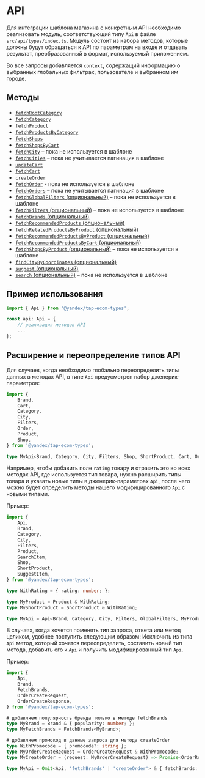 # API

Для интеграции шаблона магазина с конкретным API необходимо реализовать модуль, соответствующий
типу `Api` в файле `src/api/types/index.ts`.
Модуль состоит из набора методов, которые должны будут обращаться к API по параметрам
на входе и отдавать результат, преобразованный в формат, используемый приложением.

Во все запросы добавляется `context`, содержащий информацию о выбранных глобальных фильтрах,
пользователе и выбранном им городе.

## Методы

* [`fetchRootCategory`](./category.md#fetchRootCategory)
* [`fetchCategory`](./category.md#fetchCategory)
* [`fetchProduct`](./product.md#fetchProduct)
* [`fetchProductsByCategory`](./product.md#fetchProductsByCategory)
* [`fetchShops`](./shop.md#fetchShops)
* [`fetchShopsByCart`](./shop.md#fetchShopsByCart)
* [`fetchCity`](./city.md#fetchCity) – пока не используется в шаблоне
* [`fetchCities`](./city.md#fetchCities) – пока не учитывается пагинация в шаблоне
* [`updateCart`](./cart.md#updateCart)
* [`fetchCart`](./cart.md#fetchCart)
* [`createOrder`](./order.md#createOrder)
* [`fetchOrder`](./order.md#fetchOrder) - пока не используется в шаблоне
* [`fetchOrders`](./order.md#fetchOrders) – пока не учитывается пагинация в шаблоне
* [`fetchGlobalFilters` (опциональный)](./filter.md#fetchGlobalFilters) – пока не используется в шаблоне
* [`fetchFilters` (опциональный)](./filter.md#fetchFilters) – пока не используется в шаблоне
* [`fetchBrands` (опциональный)](./brand.md#fetchBrands)
* [`fetchRecommendedProducts` (опциональный)](./product.md#fetchRecommendedProducts)
* [`fetchRelatedProductsByProduct` (опциональный)](./product.md#fetchRelatedProductsByProduct)
* [`fetchRecommendedProductsByProduct` (опциональный)](./product.md#fetchRecommendedProductsByProduct)
* [`fetchRecommendedProductsByCart` (опциональный)](./product.md#fetchRecommendedProductsByCart)
* [`fetchShopsByProduct` (опциональный)](./shop.md#fetchShopsByProduct) – пока не используется в шаблоне
* [`findCityByCoordinates` (опциональный)](./shop.md#findCityByCoordinates)
* [`suggest` (опциональный)](./search.md#suggest)
* [`search` (опциональный)](./search.md#search) – пока не используется в шаблоне

## Пример использования
```typescript
import { Api } from '@yandex/tap-ecom-types';

const api: Api = {
    // реализация методов API
    ...
}; 
```

## Расширение и переопределение типов API

Для случаев, когда необходимо глобально переопределить типы данных в методах API, в типе `Api` предусмотрен набор дженерик-параметров:
```typescript
import {
    Brand,
    Cart,
    Category,
    City,
    Filters,
    Order,
    Product,
    Shop,
} from '@yandex/tap-ecom-types';

type MyApi<Brand, Category, City, Filters, Shop, ShortProduct, Cart, Order, Product>;
```

Например, чтобы добавить поле `rating` товару и отразить это во всех методах API, где используется тип товара,
нужно расширить типы товара и указать новые типы в дженерик-параметрах `Api`, после чего можно будет определить
методы нашего модифицированного `Api` с новыми типами.

Пример:
```typescript
import {
    Api,
    Brand,
    Category,
    City,
    Filters,
    Product,
    SearchItem,
    Shop,
    ShortProduct,
    SuggestItem,
} from '@yandex/tap-ecom-types';

type WithRating = { rating: number; };

type MyProduct = Product & WithRating;
type MyShortProduct = ShortProduct & WithRating;

type MyApi = Api<Brand, Category, City, Filters, GlobalFilters, MyProduct, SearchItem, SuggestItem, Shop, MyShortProduct>;
```

В случаях, когда хочется поменять тип запроса, ответа или метод целиком, удобнее поступить следующим образом:
Исключить из типа `Api` метод, который хочется переопределить, составить новый тип метода, добавить его к `Api` и
получить модифицированный тип `Api`.

Пример:
```typescript
import {
    Api,
    Brand,
    FetchBrands,
    OrderCreateRequest,
    OrderCreateResponse,
} from '@yandex/tap-ecom-types';

# добавляем популярность бренда только в методе fetchBrands
type MyBrand = Brand & { popularity: number; };
type MyFetchBrands = FetchBrands<MyBrand>;

# добавляем промокод в данные запроса для метода createOrder
type WithPromocode = { promocode?: string };
type MyOrderCreateRequest = OrderCreateRequest & WithPromocode;
type MyCreateOrder = (request: MyOrderCreateRequest) => Promise<OrderResponse>; 

type MyApi = Omit<Api, 'fetchBrands' | 'createOrder'> & { fetchBrands: MyFetchBrands; createOrder: MyCreateOrder };
```
